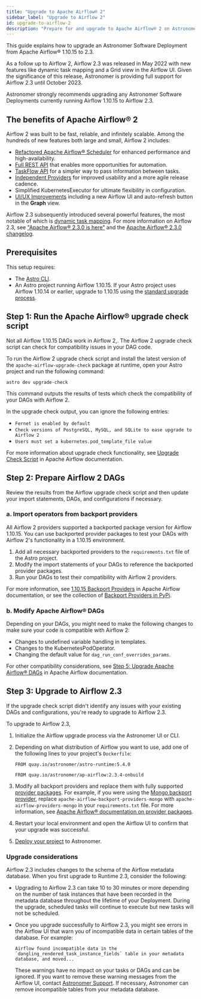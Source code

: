 ```yaml
---
title: "Upgrade to Apache Airflow® 2"
sidebar_label: "Upgrade to Airflow 2"
id: upgrade-to-airflow-2
description: "Prepare for and upgrade to Apache Airflow® 2 on Astronomer."
---
```


This guide explains how to upgrade an Astronomer Software Deployment from Apache Airflow® 1.10.15 to 2.3.

As a follow up to Airflow 2, Airflow 2.3 was released in May 2022 with new features like dynamic task mapping and a Grid view in the Airflow UI. Given the significance of this release, Astronomer is providing full support for Airflow 2.3 until October 2023.

Astronomer strongly recommends upgrading any Astronomer Software Deployments currently running Airflow 1.10.15 to Airflow 2.3.

## The benefits of Apache Airflow® 2

Airflow 2 was built to be fast, reliable, and infinitely scalable. Among the hundreds of new features both large and small, Airflow 2 includes:

- [Refactored Apache Airflow® Scheduler](https://airflow.apache.org/docs/apache-airflow/stable/scheduler.html#running-more-than-one-scheduler) for enhanced performance and high-availability.
- [Full REST API](https://airflow.apache.org/docs/apache-airflow/stable/stable-rest-api-ref.html) that enables more opportunities for automation.
- [TaskFlow API](https://airflow.apache.org/docs/apache-airflow/stable/core-concepts/taskflow.html) for a simpler way to pass information between tasks.
- [Independent Providers](https://github.com/apache/airflow/tree/master/airflow/providers) for improved usability and a more agile release cadence.
- Simplified KubernetesExecutor for ultimate flexibility in configuration.
- [UI/UX Improvements](https://github.com/apache/airflow/pull/11195) including a new Airflow UI and auto-refresh button in the **Graph** view.

Airflow 2.3 subsequently introduced several powerful features, the most notable of which is [dynamic task mapping](https://airflow.apache.org/docs/apache-airflow/2.3.0/concepts/dynamic-task-mapping.html). For more information on Airflow 2.3, see ["Apache Airflow® 2.3.0 is here"](https://airflow.apache.org/blog/airflow-2.3.0/) and the [Apache Airflow® 2.3.0 changelog](https://airflow.apache.org/docs/apache-airflow/2.3.0/release_notes.html#airflow-2-3-0-2022-04-30).

## Prerequisites

This setup requires:

- The [Astro CLI](https://www.astronomer.io/docs/astro/cli/overview).
- An Astro project running Airflow 1.10.15. If your Astro project uses Airflow 1.10.14 or earlier, upgrade to 1.10.15 using the [standard upgrade process](manage-airflow-versions.md).

## Step 1: Run the Apache Airflow® upgrade check script

Not all Airflow 1.10.15 DAGs work in Airflow 2,. The Airflow 2 upgrade check script can check for compatibility issues in your DAG code.

To run the Airflow 2 upgrade check script and install the latest version of the `apache-airflow-upgrade-check` package at runtime, open your Astro project and run the following command:

```shell
astro dev upgrade-check
```

This command outputs the results of tests which check the compatibility of your DAGs with Airflow 2.

In the upgrade check output, you can ignore the following entries:

- `Fernet is enabled by default`
- `Check versions of PostgreSQL, MySQL, and SQLite to ease upgrade to Airflow 2`
- `Users must set a kubernetes.pod_template_file value`

For more information about upgrade check functionality, see [Upgrade Check Script](https://airflow.apache.org/docs/apache-airflow/2.1.3/upgrade-check.html) in Apache Airflow documentation.

## Step 2: Prepare Airflow 2 DAGs

Review the results from the Airflow upgrade check script and then update your import statements, DAGs, and configurations if necessary.

### a. Import operators from backport providers

All Airflow 2 providers supported a backported package version for Airflow 1.10.15. You can use backported provider packages to test your DAGs with Airflow 2's functionality in a 1.10.15 environment.

1. Add all necessary backported providers to the `requirements.txt` file of the Astro project.
2. Modify the import statements of your DAGs to reference the backported provider packages.
3. Run your DAGs to test their compatibility with Airflow 2 providers.

For more information, see [1.10.15 Backport Providers](https://airflow.apache.org/docs/apache-airflow/1.10.15/backport-providers.html) in Apache Airflow documentation, or see the collection of [Backport Providers in PyPi](https://pypi.org/search/?q=apache-airflow-backport-providers&o=).

### b. Modify Apache Airflow® DAGs

Depending on your DAGs, you might need to make the following changes to make sure your code is compatible with Airflow 2:

- Changes to undefined variable handling in templates.
- Changes to the KubernetesPodOperator.
- Changing the default value for `dag_run_conf_overrides_params`.

For other compatibility considerations, see [Step 5: Upgrade Apache Airflow® DAGs](http://apache-airflow-docs.s3-website.eu-central-1.amazonaws.com/docs/apache-airflow/latest/upgrading-to-2.html#step-5-upgrade-airflow-dags) in Apache Airflow documentation.

## Step 3: Upgrade to Airflow 2.3

If the upgrade check script didn't identify any issues with your existing DAGs and configurations, you're ready to upgrade to Airflow 2.3.

To upgrade to Airflow 2.3,

1. Initialize the Airflow upgrade process via the Astronomer UI or CLI.
2. Depending on what distribution of Airflow you want to use, add one of the following lines to your project's `Dockerfile`:

    ```docker
    FROM quay.io/astronomer/astro-runtime:5.4.0
    ```

    ```docker
    FROM quay.io/astronomer/ap-airflow:2.3.4-onbuild
    ```

3. Modify all backport providers and replace them with fully supported [provider packages](https://airflow.apache.org/docs/apache-airflow-providers/index.html). For example, if you were using the [Mongo backport provider](https://pypi.org/project/apache-airflow-backport-providers-mongo/), replace `apache-airflow-backport-providers-mongo` with `apache-airflow-providers-mongo` in your `requirements.txt` file. For more information, see [Apache Airflow® documentation on provider packages](https://airflow.apache.org/docs/apache-airflow-providers/index.html).
4. Restart your local environment and open the Airflow UI to confirm that your upgrade was successful.
5. [Deploy your project](deploy-cli.md) to Astronomer.

### Upgrade considerations

Airflow 2.3 includes changes to the schema of the Airflow metadata database. When you first upgrade to Runtime 2.3, consider the following:

- Upgrading to Airflow 2.3 can take 10 to 30 minutes or more depending on the number of task instances that have been recorded in the metadata database throughout the lifetime of your Deployment. During the upgrade, scheduled tasks will continue to execute but new tasks will not be scheduled.
- Once you upgrade successfully to Airflow 2.3, you might see errors in the Airflow UI that warn you of incompatible data in certain tables of the database. For example:

    ```
    Airflow found incompatible data in the `dangling_rendered_task_instance_fields` table in your metadata database, and moved...
    ```

    These warnings have no impact on your tasks or DAGs and can be ignored. If you want to remove these warning messages from the Airflow UI, contact [Astronomer Support](https://support.astronomer.io). If necessary, Astronomer can remove incompatible tables from your metadata database.
